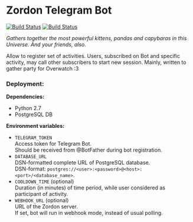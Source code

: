 # Zordon Telegram Bot
[![Build Status](https://travis-ci.org/KrusnikViers/Zordon.svg?branch=master&style=flat)](https://travis-ci.org/KrusnikViers/Zordon)
[![Build Status](https://img.shields.io/badge/License-MIT-green.svg?style=flat)](https://opensource.org/licenses/MIT)

_Gathers together the most powerful kittens, pandas and capybaras in this Universe. And your friends, also._

Allow to register set of activities. Users, subscribed on Bot and specific activity, may call other subscribers to start new session. Mainly, written to gather party for Overwatch :3

### Deployment:

**Dependencies:**
* Python 2.7
* PostgreSQL DB

**Environment variables:**

* `TELEGRAM_TOKEN`\
Access token for Telegram Bot.\
Should be received from @BotFather during bot registration.
* `DATABASE_URL`\
DSN-formatted complete URL of PostgreSQL database.\
DSN-format: `postgres://<user>:<password>@<host>:<port>/<database_name>`.
* `COOLDOWN_TIME` (optional)\
Duration (in minutes) of time period, while user considered as participant of activity.
* `WEBHOOK_URL` (optional)\
URL of the Zordon server.\
If set, bot will run in webhook mode, instead of usual polling.



